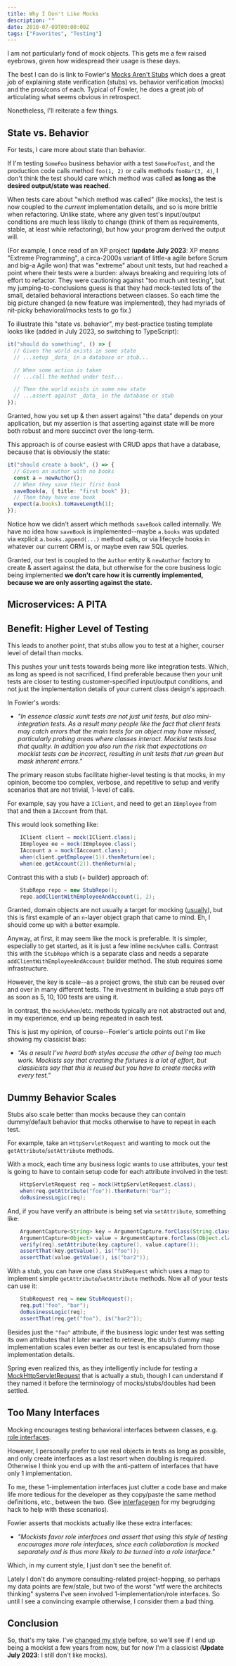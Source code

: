 ```yaml
---
title: Why I Don't Like Mocks
description: ""
date: 2010-07-09T00:00:00Z
tags: ["Favorites", "Testing"]
---
```



I am not particularly fond of mock objects. This gets me a few raised eyebrows, given how widespread their usage is these days.

The best I can do is link to Fowler's [Mocks Aren't Stubs](http://martinfowler.com/articles/mocksArentStubs.html) which does a great job of explaining state verification (stubs) vs. behavior verification (mocks) and the pros/cons of each. Typical of Fowler, he does a great job of articulating what seems obvious in retrospect.

Nonetheless, I'll reiterate a few things.

## State vs. Behavior

For tests, I care more about state than behavior.

If I'm testing `SomeFoo` business behavior with a test `SomeFooTest`, and the production code calls method `foo(1, 2)` or calls methods `fooBar(3, 4)`, I don't think the test should care which method was called **as long as the desired output/state was reached**.

When tests care about "which method was called" (like mocks), the test is now coupled to the _current_ implementation details, and so is more brittle when refactoring. Unlike state, where any given test's input/output conditions are much less likely to change (think of them as requirements, stable, at least while refactoring), but how your program derived the output will.

(For example, I once read of an XP project (**update July 2023**: XP means "Extreme Programming", a circa-2000s variant of little-a agile before Scrum and big-a Agile won) that was "extreme" about unit tests, but had reached a point where their tests were a burden: always breaking and requiring lots of effort to refactor. They were cautioning against "too much unit testing", but my jumping-to-conclusions guess is that they had mock-tested lots of the small, detailed behavioral interactions between classes. So each time the big picture changed (a new feature was implemented), they had myriads of nit-picky behavioral/mocks tests to go fix.)

To illustrate this "state vs. behavior", my best-practice testing template looks like (added in July 2023, so switching to TypeScript):

```typescript
it("should do something", () => {
  // Given the world exists in some state
  // ...setup _data_ in a database or stub...

  // When some action is taken
  // ...call the method under test...

  // Then the world exists in some new state
  // ...assert against _data_ in the database or stub
});
```

Granted, how you set up & then assert against "the data" depends on your application, but my assertion is that asserting against state will be more both robust and more succinct over the long-term.

This approach is of course easiest with CRUD apps that have a database, because that is obviously the state:

```typescript
it("should create a book", () => {
  // Given an author with no books
  const a = newAuthor();
  // When they save their first book
  saveBook(a, { title: "first book" });  
  // Then they have one book
  expect(a.books).toHaveLength(1);
});
```

Notice how we didn't assert which methods `saveBook` called internally. We have no idea how `saveBook` is implemented--maybe `a.books` was updated via explicit `a.books.append(...)` method calls, or via lifecycle hooks in whatever our current ORM is, or maybe even raw SQL queries.

Granted, our test is coupled to the `Author` entity & `newAuthor` factory to create & assert against the data, but otherwise for the core business logic being implemented **we don't care how it is currently implemented, because we are only asserting against the state.**

## Microservices: A PITA


## Benefit: Higher Level of Testing

This leads to another point, that stubs allow you to test at a higher, courser level of detail than mocks.

This pushes your unit tests towards being more like integration tests. Which, as long as speed is not sacrificed, I find preferable because then your unit tests are closer to testing customer-specified input/output conditions, and not just the implementation details of your current class design's approach.

In Fowler's words:

* *"In essence classic xunit tests are not just unit tests, but also mini-integration tests. As a result many people like the fact that client tests may catch errors that the main tests for an object may have missed, particularly probing areas where classes interact. Mockist tests lose that quality. In addition you also run the risk that expectations on mockist tests can be incorrect, resulting in unit tests that run green but mask inherent errors."*

The primary reason stubs facilitate higher-level testing is that mocks, in my opinion, become too complex, verbose, and repetitive to setup and verify scenarios that are not trivial, 1-level of calls.

For example, say you have a `IClient`, and need to get an `IEmployee` from that and then a `IAccount` from that.

This would look something like:

```java
    IClient client = mock(IClient.class);
    IEmployee ee = mock(IEmployee.class);
    IAccount a = mock(IAccount.class);
    when(client.getEmployee(1)).thenReturn(ee);
    when(ee.getAccount(2)).thenReturn(a);
```

Contrast this with a stub (+ builder) approach of:

```java
    StubRepo repo = new StubRepo();
    repo.addClientWithEmployeeAndAccount(1, 2);
```

Granted, domain objects are not usually a target for mocking ([usually](http://www.qi4j.org/)), but this is first example of an `n`-layer object graph that came to mind. Eh, I should come up with a better example.

Anyway, at first, it may seem like the mock is preferable. It is simpler, especially to get started, as it is just a few inline `mock`/`when` calls. Contrast this with the `StubRepo` which is a separate class and needs a separate `addClientWithEmployeeAndAccount` builder method. The stub requires some infrastructure.

However, the key is scale--as a project grows, the stub can be reused over and over in many different tests. The investment in building a stub pays off as soon as 5, 10, 100 tests are using it.

In contrast, the `mock`/`when`/etc. methods typically are not abstracted out and, in my experience, end up being repeated in each test.

This is just my opinion, of course--Fowler's article points out I'm like showing my classicist bias:

* *"As a result I've heard both styles accuse the other of being too much work. Mockists say that creating the fixtures is a lot of effort, but classicists say that this is reused but you have to create mocks with every test."*

## Dummy Behavior Scales

Stubs also scale better than mocks because they can contain dummy/default behavior that mocks otherwise to have to repeat in each test.

For example, take an `HttpServletRequest` and wanting to mock out the `getAttribute`/`setAttribute` methods.

With a mock, each time any business logic wants to use attributes, your test is going to have to contain setup code for each attribute involved in the test:

```java
    HttpServletRequest req = mock(HttpServletRequest.class);
    when(req.getAttribute("foo")).thenReturn("bar");
    doBusinessLogic(req);
```

And, if you have verify an attribute is being set via `setAttribute`, something like:

```java
    ArgumentCapture<String> key = ArgumentCapture.forClass(String.class);
    ArgumentCapture<Object> value = ArgumentCapture.forClass(Object.class);
    verify(req).setAttribute(key.capture(), value.capture());
    assertThat(key.getValue(), is("foo"));
    assertThat(value.getValue(), is("bar2"));
 ```

With a stub, you can have one class `StubRequest` which uses a map to implement simple `getAttribute`/`setAttribute` methods. Now all of your tests can use it:

```java
    StubRequest req = new StubRequest();
    req.put("foo", "bar");
    doBusinessLogic(req);
    assertThat(req.get("foo"), is("bar2"));
```

Besides just the `"foo"` attribute, if the business logic under test was setting its own attributes that it later wanted to retrieve, the stub's dummy map implementation scales even better as our test is encapsulated from those implementation details.

Spring even realized this, as they intelligently include for testing a [MockHttpServletRequest](http://static.springsource.org/spring/docs/2.0.x/api/org/springframework/mock/web/MockHttpServletRequest.html) that is actually a stub, though I can understand if they named it before the terminology of mocks/stubs/doubles had been settled.

Too Many Interfaces
-------------------

Mocking encourages testing behavioral interfaces between classes, e.g. [role interfaces](http://martinfowler.com/bliki/RoleInterface.html).

However, I personally prefer to use real objects in tests as long as possible, and only create interfaces as a last resort when doubling is required. Otherwise I think you end up with the anti-pattern of interfaces that have only 1 implementation.

To me, these 1-implementation interfaces just clutter a code base and make life more tedious for the developer as they copy/paste the same method definitions, etc., between the two. (See [interfacegen](http://github.com/stephenh/interfacegen) for my begrudging hack to help with these scenarios).

Fowler asserts that mockists actually like these extra interfaces:

* *"Mockists favor role interfaces and assert that using this style of testing encourages more role interfaces, since each collaboration is mocked separately and is thus more likely to be turned into a role interface."*

Which, in my current style, I just don't see the benefit of.

Lately I don't do anymore consulting-related project-hopping, so perhaps my data points are few/stale, but two of the worst "wtf were the architects thinking" systems I've seen involved 1-implementation/role interfaces. So until I see a convincing example otherwise, I consider them a bad thing.

Conclusion
----------

So, that's my take. I've [changed my style](http://www.draconianoverlord.com/2010/01/15/changing-my-style.html) before, so we'll see if I end up being a mockist a few years from now, but for now I'm a classicist (**Update July 2023**: I still don't like mocks).
